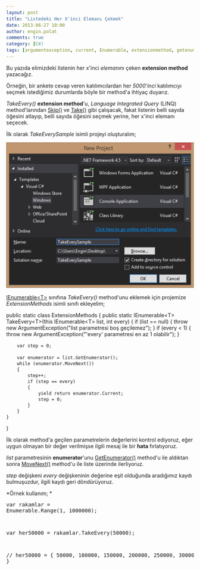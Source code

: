 ```yaml
---
layout: post
title: "Listedeki Her X'inci Elemanı Çekmek"
date: 2013-06-27 10:00
author: engin.polat
comments: true
category: [C#]
tags: [argumentexception, current, Enumerable, extensionmethod, getenumerator, IEnumerable, ienumerator, interface, linq, method, MoveNext, range, return, skip, take, throw, while, yield]
---
```

Bu yazıda elimizdeki listenin her x'inci *elemanını* çeken **extension method** yazacağız.

Örneğin, bir ankete cevap veren katılımcılardan her *5000'inci* katılımcıyı seçmek istediğimiz durumlarda böyle bir method'a ihtiyaç duyarız.

*TakeEvery()* **extension method**'u, *Language Integrated Query* (LINQ) method'larından <a href="http://msdn.microsoft.com/en-us/library/bb358985.aspx" title="Enumerable.Skip&lt;TSource&gt; Method" target="_blank">Skip()</a> ve <a href="http://msdn.microsoft.com/en-us/library/bb503062.aspx" title="Enumerable.Take&lt;TSource&gt; Method" target="_blank">Take()</a> gibi çalışacak, fakat listenin belli sayıda öğesini atlayıp, belli sayıda öğesini seçmek yerine, her x'inci elemanı seçecek.

İlk olarak *TakeEverySample* isimli projeyi oluşturalım;

![](/assets/uploads/2013/06/TakeEvery-1.png)

<a href="http://msdn.microsoft.com/en-us/library/9eekhta0.aspx" title="IEnumerable&lt;T&gt; Interface" target="_blank">IEnumerable&lt;T&gt;</a> sınıfına *TakeEvery()* method'unu eklemek için projemize *ExtensionMethods* isimli sınıfı ekleyelim;



public static class ExtensionMethods
{
    public static IEnumerable&lt;T&gt; TakeEvery&lt;T&gt;(this IEnumerable&lt;T&gt; list, int every)
    {
        if (list == null)
        {
            throw new ArgumentException("list parametresi boş geçilemez");
        }
        if (every < 1)
        {
            throw new ArgumentException("'every' parametresi en az 1 olabilir");
        }

        var step = 0;

        var enumerator = list.GetEnumerator();
        while (enumerator.MoveNext())
        {
            step++;
            if (step == every)
            {
                yield return enumerator.Current;
                step = 0;
            }
        }
    }
}</pre>

İlk olarak method'a geçilen parametrelerin değerlerini kontrol ediyoruz, eğer uygun olmayan bir değer verilmişse ilgili mesaj ile bir **hata** fırlatıyoruz.

*list* parametresinin **enumerator**'unu <a href="http://msdn.microsoft.com/library/system.collections.ienumerable.getenumerator" title="IEnumerable.GetEnumerator Method" target="_blank">GetEnumerator()</a> method'u ile aldıktan sonra <a href="http://msdn.microsoft.com/library/system.collections.ienumerator.movenext" title="IEnumerator.MoveNext Method" target="_blank">MoveNext()</a> method'u ile liste üzerinde ilerliyoruz.

*step* değişkeni *every* değişkeninin değerine eşit olduğunda aradığımız kaydı bulmuşuzdur, ilgili kaydı geri döndürüyoruz.

*Örnek kullanım;
*
</pre><pre class="brush:csharp">var rakamlar = Enumerable.Range(1, 1000000);

var her50000 = rakamlar.TakeEvery(50000);

// her50000 = { 50000, 100000, 150000, 200000, 250000, 300000, ... }



